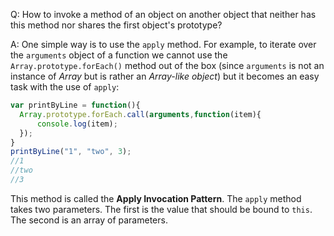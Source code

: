 Q: How to invoke a method of an object on another object that neither has this method nor shares the first object's prototype?

A: One simple way is to use the `apply` method. 
For example, to iterate over the `arguments` object of a function we cannot use the `Array.prototype.forEach()` method out of the box (since `arguments` is not an instance of _Array_ but is rather an _Array-like object_) but it becomes an easy task with the use of `apply`:
```javascript
var printByLine = function(){
  Array.prototype.forEach.call(arguments,function(item){
      console.log(item);
  });
}
printByLine("1", "two", 3); 
//1
//two
//3
```
This method is called the **Apply Invocation Pattern**. The `apply` method takes two parameters. The first is the value that should be bound to `this`. The second is an array of parameters.
